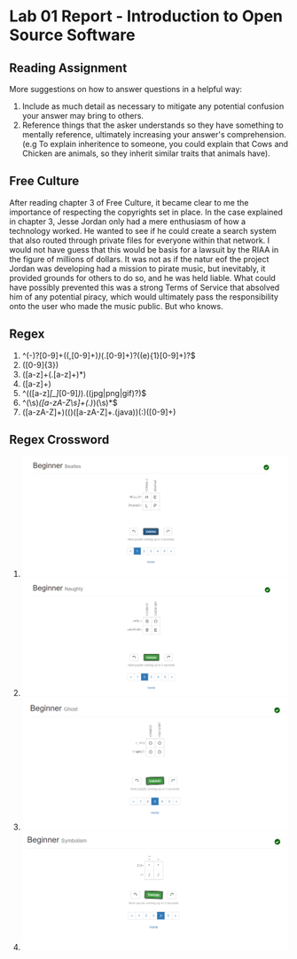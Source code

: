 # Lab 01 Report - Introduction to Open Source Software

## Reading Assignment
More suggestions on how to answer questions in a helpful way:
1. Include as much detail as necessary to mitigate any potential confusion your answer may bring to others.
2. Reference things that the asker understands so they have something to mentally reference, ultimately increasing your answer's comprehension. (e.g To explain inheritence to someone, you could explain that Cows and Chicken are animals, so they inherit similar traits that animals have).

## Free Culture
After reading chapter 3 of Free Culture, it became clear to me the importance of respecting the copyrights set in place. In the case explained in chapter 3, Jesse Jordan only had a mere enthusiasm of how a technology worked. He wanted to see if he could create a search system that also routed through private files for everyone within that network. I would not have guess that this would be basis for a lawsuit by the RIAA in the figure of millions of dollars. It was not as if the natur eof the project Jordan was developing had a mission to pirate music, but inevitably, it provided grounds for others to do so, and he was held liable. What could have possibly prevented this was a strong Terms of Service that absolved him of any potential piracy, which would ultimately pass the responsibility onto the user who made the music public. But who knows.

## Regex
1. ^(-)?[0-9]+((,[0-9]+)*)*(\.[0-9]+)?((e){1}[0-9]+)?$
2. ([0-9]{3})
3. ([a-z]+(\.[a-z]+)*)
4. ([a-z]+)
5. ^(([a-z]*[_]*[0-9]*)*)\.((jpg|png|gif)?)$ 
6. ^(\s)*([a-zA-Z\s]+(\.)*)(\s)*$ 
7. ([a-zA-Z]+)(\()([a-zA-Z]+\.(java))(:)([0-9]+) 

## Regex Crossword
1. ![Problem 1](screenshots/crossword_1.png)
2. ![Problem 2](screenshots/crossword_2.png)
3. ![Problem 3](screenshots/crossword_3.png)
4. ![Problem 4](screenshots/crossword_4.png)


